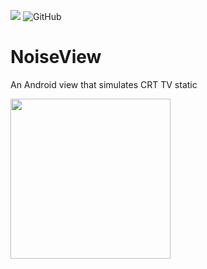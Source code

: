 [![](https://jitpack.io/v/rabross/NoiseView.svg)](https://jitpack.io/#rabross/NoiseView)
![GitHub](https://img.shields.io/github/license/rabross/NoiseView.svg)

# NoiseView
An Android view that simulates CRT TV static

<img src="https://raw.githubusercontent.com/rabross/NoiseView/master/screenshot.png" width="256"/>
